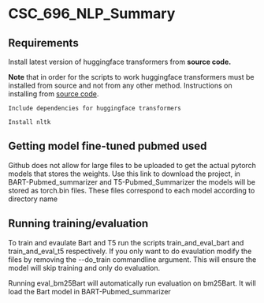 # CSC_696_NLP_Summary
## Requirements

Install latest version of huggingface transformers from **source code.**

**Note** that in order for the scripts to work huggingface transformers must be 
installed from source and not from any other method. Instructions on installing 
from [source code](https://huggingface.co/docs/transformers/installation#installing-from-source). 

    Include dependencies for huggingface transformers

    Install nltk
 

## Getting model fine-tuned pubmed used

Github does not allow for large files to be uploaded to get the actual 
pytorch models that stores the weights. Use this link to download the project, 
in BART-Pubmed\_summarizer and T5-Pubmed\_Summarizer the models will be stored 
as torch.bin files. These files correspond to each model according to directory name


## Running training/evaluation

To train and evaulate Bart and T5 run the scripts train\_and\_eval\_bart and train\_and\_eval\_t5 respectively. If you only want to do evaulation modify the files by removing the --do\_train commandline argument. This will ensure the model will skip training and only do evaluation.

Running eval\_bm25Bart will automatically run evaluation on bm25Bart. It will load the Bart model in BART-Pubmed\_summarizer
